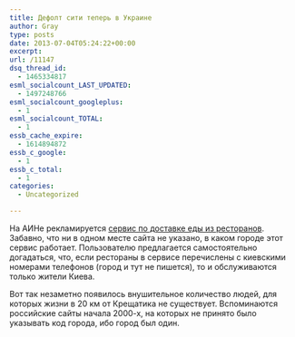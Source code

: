 ```yaml
---
title: Дефолт сити теперь в Украине
author: Gray
type: posts
date: 2013-07-04T05:24:22+00:00
excerpt:
url: /11147
dsq_thread_id:
  - 1465334817
esml_socialcount_LAST_UPDATED:
  - 1497248766
esml_socialcount_googleplus:
  - 1
esml_socialcount_TOTAL:
  - 1
essb_cache_expire:
  - 1614894872
essb_c_google:
  - 1
essb_c_total:
  - 1
categories:
  - Uncategorized

---
```








На АИНе рекламируется [сервис по доставке еды из ресторанов][1]. Забавно, что ни в одном месте сайта не указано, в каком городе этот сервис работает. Пользователю предлагается самостоятельно догадаться, что, если рестораны в сервисе перечислены с киевскими номерами телефонов (город и тут не пишется), то и обслуживаются только жители Киева.

Вот так незаметно появилось внушительное количество людей, для которых жизни в 20 км от Крещатика не существует. Вспоминаются российские сайты начала 2000-х, на которых не принято было указывать код города, ибо город был один.

 [1]: http://gurmelav.com/